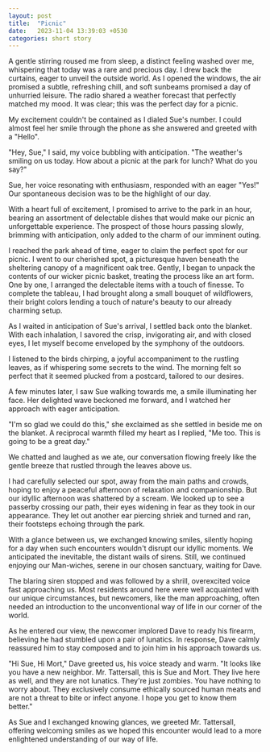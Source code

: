 ```yaml
---
layout: post
title:  "Picnic"
date:   2023-11-04 13:39:03 +0530
categories: short story
---
```


A gentle stirring roused me from sleep, a distinct feeling washed over me, whispering that today was a rare and precious day. I drew back the curtains, eager to unveil the outside world. As I opened the windows, the air promised a subtle, refreshing chill, and soft sunbeams promised a day of unhurried leisure. The radio shared a weather forecast that perfectly matched my mood. It was clear; this was the perfect day for a picnic.

My excitement couldn't be contained as I dialed Sue's number. I could almost feel her smile through the phone as she answered and greeted with a "Hello".

"Hey, Sue," I said, my voice bubbling with anticipation. "The weather's smiling on us today. How about a picnic at the park for lunch? What do you say?"

Sue, her voice resonating with enthusiasm, responded with an eager "Yes!" Our spontaneous decision was to be the highlight of our day.

With a heart full of excitement, I promised to arrive to the park in an hour, bearing an assortment of delectable dishes that would make our picnic an unforgettable experience. The prospect of those hours passing slowly, brimming with anticipation, only added to the charm of our imminent outing.

I reached the park ahead of time, eager to claim the perfect spot for our picnic. I went to our cherished spot, a picturesque haven beneath the sheltering canopy of a magnificent oak tree. Gently, I began to unpack the contents of our wicker picnic basket, treating the process like an art form. One by one, I arranged the delectable items with a touch of finesse. To complete the tableau, I had brought along a small bouquet of wildflowers, their bright colors lending a touch of nature's beauty to our already charming setup.

As I waited in anticipation of Sue's arrival, I settled back onto the blanket. With each inhalation, I savored the crisp, invigorating air, and with closed eyes, I let myself become enveloped by the symphony of the outdoors.

I listened to the birds chirping, a joyful accompaniment to the rustling leaves, as if whispering some secrets to the wind. The morning felt so perfect that it seemed plucked from a postcard, tailored to our desires. 

A few minutes later, I saw Sue walking towards me, a smile illuminating her face. Her delighted wave beckoned me forward, and I watched her approach with eager anticipation.

"I'm so glad we could do this," she exclaimed as she settled in beside me on the blanket. A reciprocal warmth filled my heart as I replied, "Me too. This is going to be a great day."

We chatted and laughed as we ate, our conversation flowing freely like the gentle breeze that rustled through the leaves above us.

I had carefully selected our spot, away from the main paths and crowds, hoping to enjoy a peaceful afternoon of relaxation and companionship.  But our idyllic afternoon was shattered by a scream. We looked up to see a passerby crossing our path, their eyes widening in fear as they took in our appearance. They let out another ear piercing shriek and turned and ran, their footsteps echoing through the park.

With a glance between us, we exchanged knowing smiles, silently hoping for a day when such encounters wouldn't disrupt our idyllic moments.  We anticipated the inevitable, the distant wails of sirens. Still, we continued enjoying our Man-wiches, serene in our chosen sanctuary, waiting for Dave. 

The blaring siren stopped and was followed by a shrill, overexcited voice fast approaching us. Most residents around here were well acquainted with our unique circumstances, but newcomers, like the man approaching, often needed an introduction to the unconventional way of life in our corner of the world.

As he entered our view, the newcomer implored Dave to ready his firearm, believing he had stumbled upon a pair of lunatics. In response, Dave calmly reassured him to stay composed and to join him in his approach towards us.

"Hi Sue, Hi Mort," Dave greeted us, his voice steady and warm. "It looks like you have a new neighbor. Mr. Tattersall, this is Sue and Mort. They live here as well, and they are not lunatics. They're just zombies. You have nothing to worry about. They exclusively consume ethically sourced human meats and are not a threat to bite or infect anyone. I hope you get to know them better."

As Sue and I exchanged knowing glances, we greeted Mr. Tattersall, offering welcoming smiles as we hoped this encounter would lead to a more enlightened understanding of our way of life.

